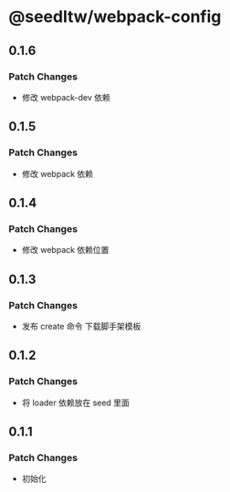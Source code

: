 # @seedltw/webpack-config

## 0.1.6

### Patch Changes

- 修改 webpack-dev 依赖

## 0.1.5

### Patch Changes

- 修改 webpack 依赖

## 0.1.4

### Patch Changes

- 修改 webpack 依赖位置

## 0.1.3

### Patch Changes

- 发布 create 命令 下载脚手架模板

## 0.1.2

### Patch Changes

- 将 loader 依赖放在 seed 里面

## 0.1.1

### Patch Changes

- 初始化
